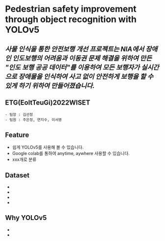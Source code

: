 # **Pedestrian safety improvement through object recognition with YOLOv5**
 *사물 인식을 통한 안전보행 개선 프로젝트는 NIA에서 장애인 인도보행의 어려움과 이동권 문제 해결을 위하여 만든 "인도 보행 공공 데이터"를 이용하여 모든 보행자가 실시간으로 장애물을 인식하여 사고 없이 안전하게 보행을 할 수 있게 하기 위하여 만들어졌습니다.*
-------------------------------------------------------
## **ETG(EoltTeuGi)2022WISET**
    - 팀장 : 김선정
    - 팀원 : 주은정, 연지수, 이서영

## **Feature**
* 쉽게 YOLOv5를 사용해 볼 수 있습니다.
* Google colab를 통하여 anytime, aywhere 사용할 수 있습니다.
* xxx개로 분류

## **Dataset**
-
-
-
-

## **Why YOLOv5**
-
-

